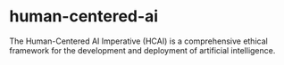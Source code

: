 # human-centered-ai
The Human-Centered AI Imperative (HCAI) is a comprehensive ethical framework for the development and deployment of artificial intelligence.
